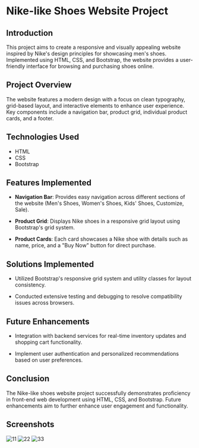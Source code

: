 # Nike-like Shoes Website Project 

## Introduction

This project aims to create a responsive and visually appealing website inspired by Nike's design principles for showcasing men's shoes. Implemented using HTML, CSS, and Bootstrap, the website provides a user-friendly interface for browsing and purchasing shoes online.

## Project Overview

The website features a modern design with a focus on clean typography, grid-based layout, and interactive elements to enhance user experience. Key components include a navigation bar, product grid, individual product cards, and a footer.

## Technologies Used

- HTML
- CSS
- Bootstrap 

## Features Implemented

- **Navigation Bar**: Provides easy navigation across different sections of the website (Men's Shoes, Women's Shoes, Kids' Shoes, Customize, Sale).
  
- **Product Grid**: Displays Nike shoes in a responsive grid layout using Bootstrap's grid system.

- **Product Cards**: Each card showcases a Nike shoe with details such as name, price, and a "Buy Now" button for direct purchase.

## Solutions Implemented

- Utilized Bootstrap's responsive grid system and utility classes for layout consistency.
  
- Conducted extensive testing and debugging to resolve compatibility issues across browsers.

## Future Enhancements

- Integration with backend services for real-time inventory updates and shopping cart functionality.
  
- Implement user authentication and personalized recommendations based on user preferences.

## Conclusion

The Nike-like shoes website project successfully demonstrates proficiency in front-end web development using HTML, CSS, and Bootstrap. Future enhancements aim to further enhance user engagement and functionality.

## Screenshots


![11](https://github.com/user-attachments/assets/54d5aedb-fdb0-46ef-8718-bf606f51df5f)
![22](https://github.com/user-attachments/assets/ee1d90b0-b7f4-4b22-848c-17860cb7904e)
![33](https://github.com/user-attachments/assets/d7062c16-9805-4f02-a5ca-e971bf70a8c8)





